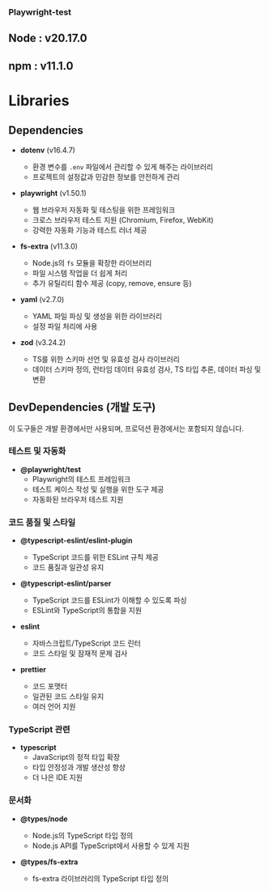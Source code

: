 ### Playwright-test

## Node : v20.17.0
## npm : v11.1.0

# Libraries

## Dependencies
- **dotenv** (v16.4.7)
    - 환경 변수를 `.env` 파일에서 관리할 수 있게 해주는 라이브러리
    - 프로젝트의 설정값과 민감한 정보를 안전하게 관리

- **playwright** (v1.50.1)
    - 웹 브라우저 자동화 및 테스팅을 위한 프레임워크
    - 크로스 브라우저 테스트 지원 (Chromium, Firefox, WebKit)
    - 강력한 자동화 기능과 테스트 러너 제공

- **fs-extra** (v11.3.0)
    - Node.js의 `fs` 모듈을 확장한 라이브러리
    - 파일 시스템 작업을 더 쉽게 처리
    - 추가 유틸리티 함수 제공 (copy, remove, ensure 등)

- **yaml** (v2.7.0)
    - YAML 파일 파싱 및 생성을 위한 라이브러리
    - 설정 파일 처리에 사용

- **zod** (v3.24.2)
    - TS를 위한 스키마 선언 및 유효성 검사 라이브러리
    - 데이터 스키마 정의, 런타임 데이터 유효성 검사, TS 타입 추론, 데이터 파싱 및 변환



## DevDependencies (개발 도구)

이 도구들은 개발 환경에서만 사용되며, 프로덕션 환경에서는 포함되지 않습니다.

### 테스트 및 자동화
- **@playwright/test**
    - Playwright의 테스트 프레임워크
    - 테스트 케이스 작성 및 실행을 위한 도구 제공
    - 자동화된 브라우저 테스트 지원

### 코드 품질 및 스타일
- **@typescript-eslint/eslint-plugin**
    - TypeScript 코드를 위한 ESLint 규칙 제공
    - 코드 품질과 일관성 유지

- **@typescript-eslint/parser**
    - TypeScript 코드를 ESLint가 이해할 수 있도록 파싱
    - ESLint와 TypeScript의 통합을 지원

- **eslint**
    - 자바스크립트/TypeScript 코드 린터
    - 코드 스타일 및 잠재적 문제 검사

- **prettier**
    - 코드 포맷터
    - 일관된 코드 스타일 유지
    - 여러 언어 지원

### TypeScript 관련
- **typescript**
    - JavaScript의 정적 타입 확장
    - 타입 안정성과 개발 생산성 향상
    - 더 나은 IDE 지원

### 문서화
- **@types/node**
    - Node.js의 TypeScript 타입 정의
    - Node.js API를 TypeScript에서 사용할 수 있게 지원

- **@types/fs-extra**
    - fs-extra 라이브러리의 TypeScript 타입 정의
